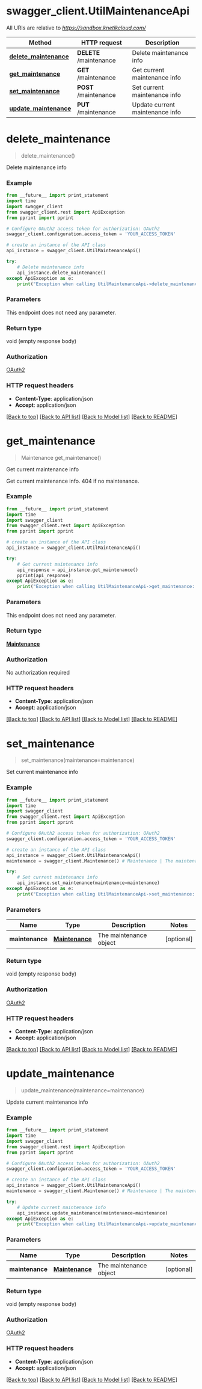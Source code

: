 # swagger_client.UtilMaintenanceApi

All URIs are relative to *https://sandbox.knetikcloud.com/*

Method | HTTP request | Description
------------- | ------------- | -------------
[**delete_maintenance**](UtilMaintenanceApi.md#delete_maintenance) | **DELETE** /maintenance | Delete maintenance info
[**get_maintenance**](UtilMaintenanceApi.md#get_maintenance) | **GET** /maintenance | Get current maintenance info
[**set_maintenance**](UtilMaintenanceApi.md#set_maintenance) | **POST** /maintenance | Set current maintenance info
[**update_maintenance**](UtilMaintenanceApi.md#update_maintenance) | **PUT** /maintenance | Update current maintenance info


# **delete_maintenance**
> delete_maintenance()

Delete maintenance info

### Example 
```python
from __future__ import print_statement
import time
import swagger_client
from swagger_client.rest import ApiException
from pprint import pprint

# Configure OAuth2 access token for authorization: OAuth2
swagger_client.configuration.access_token = 'YOUR_ACCESS_TOKEN'

# create an instance of the API class
api_instance = swagger_client.UtilMaintenanceApi()

try: 
    # Delete maintenance info
    api_instance.delete_maintenance()
except ApiException as e:
    print("Exception when calling UtilMaintenanceApi->delete_maintenance: %s\n" % e)
```

### Parameters
This endpoint does not need any parameter.

### Return type

void (empty response body)

### Authorization

[OAuth2](../README.md#OAuth2)

### HTTP request headers

 - **Content-Type**: application/json
 - **Accept**: application/json

[[Back to top]](#) [[Back to API list]](../README.md#documentation-for-api-endpoints) [[Back to Model list]](../README.md#documentation-for-models) [[Back to README]](../README.md)

# **get_maintenance**
> Maintenance get_maintenance()

Get current maintenance info

Get current maintenance info. 404 if no maintenance.

### Example 
```python
from __future__ import print_statement
import time
import swagger_client
from swagger_client.rest import ApiException
from pprint import pprint

# create an instance of the API class
api_instance = swagger_client.UtilMaintenanceApi()

try: 
    # Get current maintenance info
    api_response = api_instance.get_maintenance()
    pprint(api_response)
except ApiException as e:
    print("Exception when calling UtilMaintenanceApi->get_maintenance: %s\n" % e)
```

### Parameters
This endpoint does not need any parameter.

### Return type

[**Maintenance**](Maintenance.md)

### Authorization

No authorization required

### HTTP request headers

 - **Content-Type**: application/json
 - **Accept**: application/json

[[Back to top]](#) [[Back to API list]](../README.md#documentation-for-api-endpoints) [[Back to Model list]](../README.md#documentation-for-models) [[Back to README]](../README.md)

# **set_maintenance**
> set_maintenance(maintenance=maintenance)

Set current maintenance info

### Example 
```python
from __future__ import print_statement
import time
import swagger_client
from swagger_client.rest import ApiException
from pprint import pprint

# Configure OAuth2 access token for authorization: OAuth2
swagger_client.configuration.access_token = 'YOUR_ACCESS_TOKEN'

# create an instance of the API class
api_instance = swagger_client.UtilMaintenanceApi()
maintenance = swagger_client.Maintenance() # Maintenance | The maintenance object (optional)

try: 
    # Set current maintenance info
    api_instance.set_maintenance(maintenance=maintenance)
except ApiException as e:
    print("Exception when calling UtilMaintenanceApi->set_maintenance: %s\n" % e)
```

### Parameters

Name | Type | Description  | Notes
------------- | ------------- | ------------- | -------------
 **maintenance** | [**Maintenance**](Maintenance.md)| The maintenance object | [optional] 

### Return type

void (empty response body)

### Authorization

[OAuth2](../README.md#OAuth2)

### HTTP request headers

 - **Content-Type**: application/json
 - **Accept**: application/json

[[Back to top]](#) [[Back to API list]](../README.md#documentation-for-api-endpoints) [[Back to Model list]](../README.md#documentation-for-models) [[Back to README]](../README.md)

# **update_maintenance**
> update_maintenance(maintenance=maintenance)

Update current maintenance info

### Example 
```python
from __future__ import print_statement
import time
import swagger_client
from swagger_client.rest import ApiException
from pprint import pprint

# Configure OAuth2 access token for authorization: OAuth2
swagger_client.configuration.access_token = 'YOUR_ACCESS_TOKEN'

# create an instance of the API class
api_instance = swagger_client.UtilMaintenanceApi()
maintenance = swagger_client.Maintenance() # Maintenance | The maintenance object (optional)

try: 
    # Update current maintenance info
    api_instance.update_maintenance(maintenance=maintenance)
except ApiException as e:
    print("Exception when calling UtilMaintenanceApi->update_maintenance: %s\n" % e)
```

### Parameters

Name | Type | Description  | Notes
------------- | ------------- | ------------- | -------------
 **maintenance** | [**Maintenance**](Maintenance.md)| The maintenance object | [optional] 

### Return type

void (empty response body)

### Authorization

[OAuth2](../README.md#OAuth2)

### HTTP request headers

 - **Content-Type**: application/json
 - **Accept**: application/json

[[Back to top]](#) [[Back to API list]](../README.md#documentation-for-api-endpoints) [[Back to Model list]](../README.md#documentation-for-models) [[Back to README]](../README.md)

